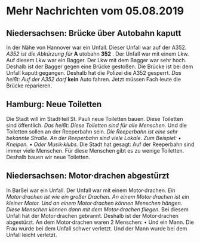 # Mehr Nachrichten vom 05.08.2019


## Niedersachsen: Brücke über Autobahn kaputt
In der Nähe von Hannover war ein Unfall. Dieser Unfall war auf der A352.  *A352 ist die Abkürzung für*  **A** utobahn **352** . Der Unfall war mit einem Lkw. Auf diesem Lkw war ein Bagger. Der Lkw mit dem Bagger war sehr hoch. Deshalb ist der Bagger gegen eine Brücke gestoßen. Die Brücke ist bei dem Unfall kaputt·gegangen. Deshalb hat die Polizei die A352 gesperrt. *Das heißt:*  *Auf der A352 darf*  **kein** Auto fahren. Jetzt müssen Fach·leute die Brücke reparieren. 

## Hamburg: Neue Toiletten
Die Stadt will im Stadt·teil St. Pauli neue Toiletten bauen. Diese Toiletten sind öffentlich. *Das heißt:* 
*Diese Toiletten sind für alle Menschen.* Und die Toiletten sollen an der Reeperbahn sein. 
*Die Reeperbahn ist eine sehr bekannte Straße.* 
*An der Reeperbahn sind viele Lokale.* *Zum Beispiel:* *• Kneipen.* *• Oder Musik·klubs.* Die Stadt hat gesagt: Auf der Reeperbahn sind immer viele Menschen. Für diese Menschen gibt es zu wenige Toiletten. Deshalb bauen wir neue Toiletten. 

## Niedersachsen: Motor·drachen abgestürzt
In Barßel war ein Unfall. Der Unfall war mit einem Motor·drachen. 
*Ein Motor·drachen ist wie ein großer Drachen.* 
*An einem Motor·drachen ist ein kleiner Motor.* 
*Und an einem Motor·drachen können Menschen hängen.* 
*Diese Menschen können dann mit dem Motor·drachen fliegen.* Bei diesem Unfall hat der Motor·drachen gebrannt. Deshalb ist der Motor·drachen abgestürzt. An dem Motor·drachen waren 2 Menschen: • Und ein Mann. Die Frau wurde bei dem Unfall schwer verletzt. Und der Mann wurde bei dem Unfall leicht verletzt. 
